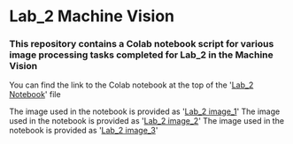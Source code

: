 # Lab_2 Machine Vision

### This repository contains a Colab notebook script for various image processing tasks completed for Lab_2 in the Machine Vision

You can find the link to the Colab notebook at the top of the '[Lab_2 Notebook](./Lab2.ipynb)' file

The image used in the notebook is provided as '[Lab_2 image_1](./ahmed.png)'
The image used in the notebook is provided as '[Lab_2 image_2](./clear_image.jpeg)'
The image used in the notebook is provided as '[Lab_2 image_3](./distributed_image.jpeg)'
